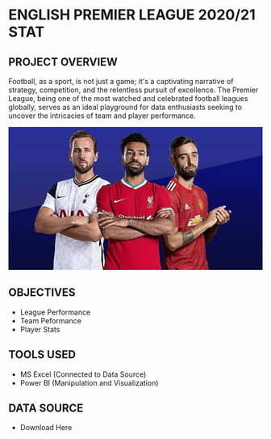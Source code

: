 # ENGLISH PREMIER LEAGUE 2020/21 STAT

## PROJECT OVERVIEW
Football, as a sport, is not just a game; it's a captivating narrative of strategy, competition, and the relentless pursuit of excellence. 
The Premier League, being one of the most watched and celebrated football leagues globally, serves as an ideal playground for data enthusiasts 
seeking to uncover the intricacies of team and player performance.

![](Epl_face.jpeg)

## OBJECTIVES
- League Performance
- Team Peformance
- Player Stats

## TOOLS USED 
- MS Excel (Connected to Data Source)
- Power BI (Manipulation and Visualization)

## DATA SOURCE
- Download Here []((https://fbref.com/en/comps/9/Premier-League-Stats)https://fbref.com/en/comps/9/Premier-League-Stats)
